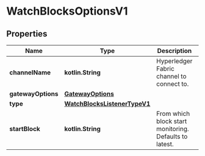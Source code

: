 
# WatchBlocksOptionsV1

## Properties
Name | Type | Description | Notes
------------ | ------------- | ------------- | -------------
**channelName** | **kotlin.String** | Hyperledger Fabric channel to connect to. | 
**gatewayOptions** | [**GatewayOptions**](GatewayOptions.md) |  | 
**type** | [**WatchBlocksListenerTypeV1**](WatchBlocksListenerTypeV1.md) |  | 
**startBlock** | **kotlin.String** | From which block start monitoring. Defaults to latest. |  [optional]



